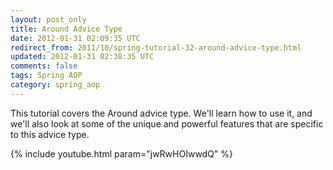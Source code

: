 ```yaml
---           
layout: post_only
title: Around Advice Type
date: 2012-01-31 02:09:35 UTC
redirect_from: 2011/10/spring-tutorial-32-around-advice-type.html
updated: 2012-01-31 02:38:35 UTC
comments: false
tags: Spring AOP
category: spring_aop
---
```


This tutorial covers the Around advice type. We'll learn how to use it, and we'll also look at some of the unique and powerful features that are specific to this advice type.

{% include youtube.html param="jwRwHOIwwdQ" %}